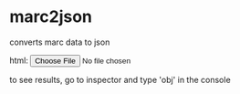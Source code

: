 # marc2json
converts marc data to json


html:
<input type = "file" id = "marc-input" />

to see results, go to inspector and type 'obj' in the console
